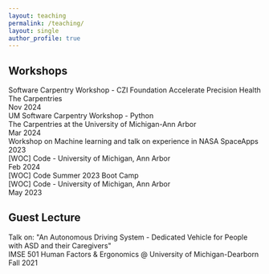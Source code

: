 ```yaml
---
layout: teaching
permalink: /teaching/
layout: single
author_profile: true
---
```

<div class="teaching-experience">
  <h2>Workshops</h2>
  <div class="teaching-item">
    <div class="event-title">Software Carpentry Workshop - CZI Foundation Accelerate Precision Health</div>
    <div class="event-details">The Carpentries</div>
    <div class="event-date">Nov 2024</div>
  </div>
  <div class="teaching-item">
    <div class="event-title">UM Software Carpentry Workshop - Python</div>
    <div class="event-details">The Carpentries at the University of Michigan-Ann Arbor</div>
    <div class="event-date">Mar 2024</div>
  </div>
  <div class="teaching-item">
    <div class="event-title">Workshop on Machine learning and talk on experience in NASA SpaceApps 2023</div>
    <div class="event-details">[WOC] Code - University of Michigan, Ann Arbor</div>
    <div class="event-date">Feb 2024</div>
  </div>
  <div class="teaching-item">
    <div class="event-title">[WOC] Code Summer 2023 Boot Camp</div>
    <div class="event-details">[WOC] Code - University of Michigan, Ann Arbor</div>
    <div class="event-date">May 2023</div>
  </div>
  <h2>Guest Lecture</h2>
  <div class="teaching-item">
    <div class="event-title">Talk on: "An Autonomous Driving System - Dedicated Vehicle for People with ASD and their Caregivers"</div>
    <div class="event-details">IMSE 501 Human Factors & Ergonomics @ University of Michigan-Dearborn</div>
    <div class="event-date">Fall 2021</div>
  </div>
</div>